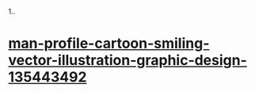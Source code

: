 1..
# [man-profile-cartoon-smiling-vector-illustration-graphic-design-135443492](https://github.com/Muhambriana/SubmissionBeginnerDicoding/assets/61461042/3c6989b5-2fbe-4187-bc3f-d7fe3e0f96f6)
